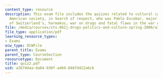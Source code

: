 ```yaml
---
content_type: resource
description: This exam file includes the quizzes related to cultural capital, mainstream
  American society, in Search of respect, who was Pablo Escobar, major strategic keystones
  of Switzerland's, harmakos, war on drugs and fatal flaws in the war on drugs.
file: /media/courses/sts-062j-drugs-politics-and-culture-spring-2006/a3674daada84930fa4b9846fd422a6cb_quiz2.pdf
file_type: application/pdf
learning_resource_types:
- Exams
ocw_type: OCWFile
parent_title: Exams
parent_type: CourseSection
resourcetype: Document
title: quiz2.pdf
uid: a3674daa-da84-930f-a4b9-846fd422a6cb
---
```

